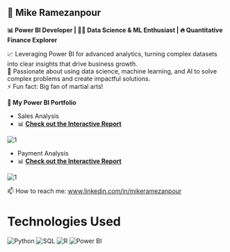 ## 🤖 Mike Ramezanpour

**📊 Power BI Developer | 👨‍💻 Data Science & ML Enthusiast | 🔥 Quantitative Finance Explorer**

📈 Leveraging Power BI for advanced analytics, turning complex datasets into clear insights that drive business growth.\
🚀 Passionate about using data science, machine learning, and AI to solve complex problems and create impactful solutions.\
⚡ Fun fact: Big fan of martial arts!

**🎯 My Power BI Portfolio**

- Sales Analysis
- 📊 [**Check out the Interactive Report**](https://t.ly/PyfU6)

 ![1](https://github.com/user-attachments/assets/d31e59af-62f4-42b5-b331-1ab55a9a762c)


- Payment Analysis
- 📊 [**Check out the Interactive Report**](https://t.ly/ORGUy)
  
 ![1](https://github.com/user-attachments/assets/dc735cd4-2664-41fa-862c-418fdab6a31e)





  
  📫 How to reach me: www.linkedin.com/in/mikeramezanpour



# Technologies Used

![Python](https://img.shields.io/badge/Python-%233776AB.svg?style=for-the-badge&logo=python&logoColor=white)
![SQL](https://img.shields.io/badge/SQL-%2300758F.svg?style=for-the-badge&logo=sql&logoColor=white)
![R](https://img.shields.io/badge/R-%23276DC3.svg?style=for-the-badge&logo=r&logoColor=white)
![Power BI](https://img.shields.io/badge/Power_BI-%23F2C811.svg?style=for-the-badge&logo=powerbi&logoColor=black)




